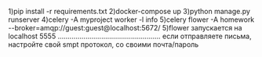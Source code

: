 1)pip install -r requirements.txt
2)docker-compose up
3)python manage.py runserver
4)celery -A myproject worker -l info
5)celery flower -A homework --broker=amqp://guest:guest@localhost:5672/
5)flower запускается на localhost 5555
....................................................
если отправляете письма, настройте свой smpt протокол, со своими почта/пароль